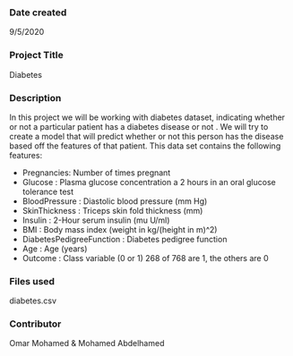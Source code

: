 ### Date created
9/5/2020

### Project Title
Diabetes

### Description
In this project we will be working with diabetes dataset, indicating whether or not a particular
patient has a diabetes disease or not . We will try to create a model that will predict whether
or not  this person has the disease  based off the features of that patient.
This data set contains the following features:
*  Pregnancies: Number of times pregnant
*  Glucose : Plasma glucose concentration a 2 hours in an oral glucose tolerance test
*  BloodPressure : Diastolic blood pressure (mm Hg)
*  SkinThickness : Triceps skin fold thickness (mm)
*  Insulin : 2-Hour serum insulin (mu U/ml)
*  BMI : Body mass index (weight in kg/(height in m)^2)
*  DiabetesPedigreeFunction : Diabetes pedigree function
*  Age : Age (years)
* Outcome : Class variable (0 or 1) 268 of 768 are 1, the others are 0

### Files used
diabetes.csv
### Contributor
Omar Mohamed
&
Mohamed Abdelhamed